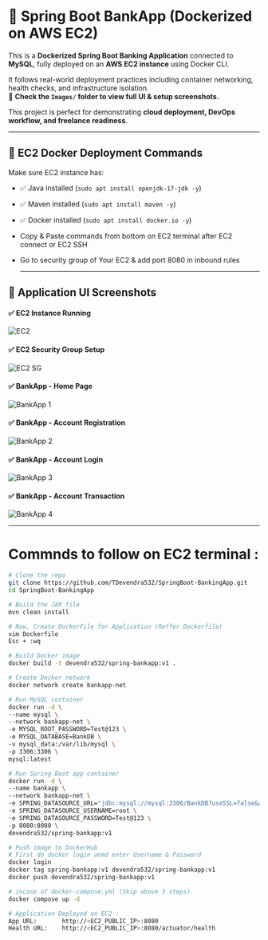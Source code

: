 # 🏦 Spring Boot BankApp (Dockerized on AWS EC2)

This is a **Dockerized Spring Boot Banking Application** connected to **MySQL**, fully deployed on an **AWS EC2 instance** using Docker CLI.

It follows real-world deployment practices including container networking, health checks, and infrastructure isolation.  
📂 **Check the `Images/` folder to view full UI & setup screenshots.**

This project is perfect for demonstrating **cloud deployment, DevOps workflow, and freelance readiness**.

---

## 🚀 EC2 Docker Deployment Commands

Make sure EC2 instance has:
- ✅ Java installed (`sudo apt install openjdk-17-jdk -y`)
- ✅ Maven installed (`sudo apt install maven -y`)
- ✅ Docker installed (`sudo apt install docker.io -y`)
- Copy & Paste commands from bottom on EC2 terminal after EC2 connect or EC2 SSH
- Go to security group of Your EC2 & add port 8080 in inbound rules

     ---

## 📸 Application UI Screenshots

#### ✅ EC2 Instance Running  
![EC2](Images/EC2.png)

#### ✅ EC2 Security Group Setup  
![EC2 SG](Images/EC2_SG.png)

#### ✅ BankApp - Home Page  
![BankApp 1](Images/Bankapp_1.png)

#### ✅ BankApp - Account Registration
![BankApp 2](Images/BankApp_2.png)

#### ✅ BankApp - Account Login 
![BankApp 3](Images/BankApp_3.png)

#### ✅ BankApp - Account Transaction 
![BankApp 4](Images/BankApp_4.png)

---
# Commnds to follow on EC2 terminal :

```bash
# Clone the repo
git clone https://github.com/TDevendra532/SpringBoot-BankingApp.git
cd SpringBoot-BankingApp

# Build the JAR file
mvn clean install

# Now, Create DockerFile for Application (Reffer Dockerfile)
vim Dockerfile
Esc + :wq

# Build Docker image
docker build -t devendra532/spring-bankapp:v1 .

# Create Docker network
docker network create bankapp-net

# Run MySQL container
docker run -d \
--name mysql \
--network bankapp-net \
-e MYSQL_ROOT_PASSWORD=Test@123 \
-e MYSQL_DATABASE=BankDB \
-v mysql_data:/var/lib/mysql \
-p 3306:3306 \
mysql:latest

# Run Spring Boot app container
docker run -d \
--name bankapp \
--network bankapp-net \
-e SPRING_DATASOURCE_URL="jdbc:mysql://mysql:3306/BankDB?useSSL=false&allowPublicKeyRetrieval=true&serverTimezone=UTC" \
-e SPRING_DATASOURCE_USERNAME=root \
-e SPRING_DATASOURCE_PASSWORD=Test@123 \
-p 8080:8080 \
devendra532/spring-bankapp:v1

# Push image to DockerHub
# First do docker login anmd enter Username & Password
docker login
docker tag spring-bankapp:v1 devendra532/spring-bankapp:v1
docker push devendra532/spring-bankapp:v1

# incase of docker-compose.yml (Skip above 3 steps)
docker compose up -d

# Application Deployed on EC2 :
App URL:       http://<EC2_PUBLIC_IP>:8080
Health URL:    http://<EC2_PUBLIC_IP>:8080/actuator/health

